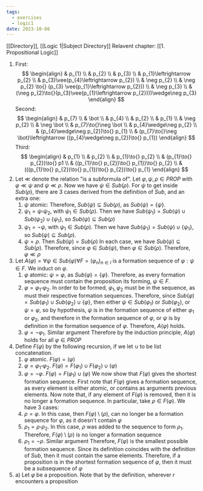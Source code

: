 ```yaml
---
tags:
  - exercises
  - logic1
date: 2023-10-08
---
```

[[Directory]], [[Logic 1|Subject Directory]]
Relavent chapter: [[1. Propositional Logic]]
1. First:
$$
\begin{align}
 & p_{1} \\
 & p_{2} \\
 & p_{3} \\
 & p_{1}\leftrightarrow p_{2} \\
 & p_{3}\vee(p_{4}\leftrightarrow p_{2}) \\
 & \neg p_{2} \\
 & \neg p_{2} \to{} (p_{3} \vee(p_{1}\leftrightarrow p_{2})) \\
 & \neg p_{3} \\
 & (\neg p_{2}\to{}(p_{3}\vee(p_{1}\leftrightarrow p_{2})))\wedge\neg p_{3}
\end{align}
$$
Second:
$$
\begin{align}
 & p_{7} \\
 & \bot \\
 & p_{4} \\
 & p_{2} \\
 & p_{1} \\
 & \neg p_{2} \\
 & \neg \bot \\
 & p_{7}\to{}\neg \bot \\
 & p_{4}\wedge\neg p_{2} \\
 & (p_{4}\wedge\neg p_{2})\to{} p_{1} \\
 & (p_{7}\to{}\neg \bot)\leftrightarrow ((p_{4}\wedge\neg p_{2})\to{} p_{1})
\end{align}
$$
Third:
$$
\begin{align}
 & p_{1} \\
 & p_{2} \\
 & p_{1}\to{} p_{2} \\
 & (p_{1}\to{} p_{2})\to{} p1 \\
 & ((p_{1}\to{} p_{2})\to{} p_{1})\to{} p_{2} \\
 & (((p_{1}\to{} p_{2})\to{} p_{1})\to{} p_{2})\to{} p_{1}
\end{align}
$$
3. Let $\ll$ denote the relation "is a subformula of". Let $\varphi,\, \psi,\, \rho \in PROP$ with $\varphi\ll \psi$ and $\psi\ll\rho$. Now we have $\psi \in Sub(\rho)$. For $\psi$ to get inside $Sub(\rho)$, there are 3 cases derived from the definition of $Sub$, and an extra one:
	1. $\psi$ atomic: Therefore, $Sub(\psi)\subseteq Sub(\rho)$, as $Sub(\psi)=\{ \psi \}$.
	2. $\psi_{1}=\psi \square \psi_{2}$, with $\psi_{1} \in Sub(\rho)$. Then we have $Sub(\psi_{1})=Sub(\psi)\cup Sub(\psi_{2})\cup\{\psi_{1}\}$, so $Sub(\psi)\subseteq Sub(\rho)$
	3. $\psi_{1}=\neg\psi$, with $\psi_{1}\in Sub(\rho)$. Then we have $Sub(\psi_{1})=Sub(\psi)\cup \{ \psi_{1} \}$, so $Sub(\psi)\subseteq Sub(\rho)$.
	4. $\psi=\rho$. Then $Sub(\psi)=Sub(\rho)$
	In each case, we have $Sub(\psi)\subseteq Sub(\rho)$. Therefore, since $\varphi \in Sub(\psi)$, then $\varphi \in Sub(\rho)$. Therefore, $\varphi\ll\rho$
4. Let $A(\varphi)=\forall\psi \in Sub(\varphi)\forall F=(\varphi_{n})_{n \in I} \text{ is a formation sequence of } \varphi: \psi \in F$. We induct on $\varphi$.
	1. $\varphi$ atomic: $\psi=\varphi$, as $Sub(\varphi)=\{ \varphi \}$. Therefore, as every formation sequence must contain the proposition its forming, $\psi \in F$.
	2. $\varphi=\varphi_{1} \square \varphi_{2}$. In order to be formed, $\varphi_{1}, \varphi_{2}$ must be in the sequence, as must their respective formation sequences. Therefore, since $Sub(\varphi)=Sub(\varphi_{1})\cup Sub(\varphi_{2})\cup \{ \varphi \}$, then either $\psi \in Sub(\varphi_{1}) \text{ or } Sub(\varphi_{2})$, or $\psi=\varphi$, so by hypothesis, $\psi$ is in the formation sequence of either $\varphi_{1}$ or $\varphi_{2}$, and therefore in the formation sequence of $\varphi$, or $\psi$ is by definition in the formation sequence of $\varphi$. Therefore, $A(\varphi)$ holds.
	3. $\varphi=\neg\varphi_{1}$. Similar argument
	Therefore by the induction principle, $A(\varphi)$ holds for all $\varphi \in PROP$
5. Define $F(\varphi)$ by the following recursion, if we let $\cup$ to be list concatenation.
	1. $\varphi$ atomic. $F(\varphi)=(\varphi)$
	2. $\varphi=\varphi_{1}\square\varphi_{2}$. $F(\varphi)=F(\varphi_{1})\cup F(\varphi_{2})\cup(\varphi)$
	3. $\varphi=\neg\varphi$. $F(\varphi)=F(\varphi_{1})\cup (\varphi)$
	We now show that $F(\varphi)$ gives the shortest formation sequence. First note that $F(\varphi)$ gives a formation sequence, as every element is either atomic, or contains as arguments previous elements. Now note that, if any element of $F(\varphi)$ is removed, then it is no longer a formation sequence. In particular, take $\rho \in F(\varphi)$. We have 3 cases:
	1. $\rho=\varphi$. In this case, then $F(\varphi)\setminus(\rho)$, can no longer be a formation sequence for $\varphi$, as it doesn't contain $\varphi$
	2. $\rho_{1}=\rho \square\rho_{2}$. In this case, $\rho$ was added to the sequence to form $\rho_{1}$. Therefore, $F(\varphi)\setminus (\rho)$ is no longer a formation sequence
	3. $\rho_{1}=\neg\rho$. Similar argument
	Therefore, $F(\varphi)$ is the smallest possible formation sequence. Since its definition coincides with the definition of $Sub$, then it must contain the same elements. Therefore, if a proposition is in the shortest formation sequence of $\varphi$, then it must be a subsequence of $\varphi$
6. 
	a) Let $\varphi$ be a proposition. Note that by the definition, wherever $r$ encounters a proposition
